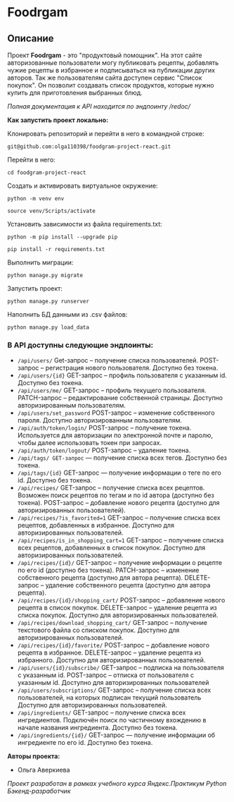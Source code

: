 # Foodrgam

## Описание

Проект **Foodrgam** - это "продуктовый помощник". На этот сайте авторизованные пользователи могу публиковать рецепты, добавлять чужие рецепты в избранное и подписываться на публикации других авторов. Так же пользователям сайта доступен сервис "Список покупок". Он позволит создавать список продуктов, которые нужно купить для приготовления выбранных блюд.

*Полная документация к API находится по эндпоинту /redoc/*


**Как запустить проект локально:**

Клонировать репозиторий и перейти в него в командной строке:

```
git@github.com:olga110398/foodgram-project-react.git

```
Перейти в него:

```
cd foodgram-project-react
```

Cоздать и активировать виртуальное окружение:

```
python -m venv env
```

```
source venv/Scripts/activate
```

Установить зависимости из файла requirements.txt:

```
python -m pip install --upgrade pip
```

```
pip install -r requirements.txt
```

Выполнить миграции:

```
python manage.py migrate
```

Запустить проект:

```
python manage.py runserver
```

Наполнить БД данными из .csv файлов:

```
python manage.py load_data
```

### В API доступны следующие эндпоинты:

- `/api/users/` Get-запрос – получение списка пользователей. POST-запрос – регистрация нового пользователя. Доступно без токена.
- `/api/users/{id}` GET-запрос – профиль пользователя с указанным id. Доступно без токена.
- `/api/users/me/` GET-запрос – профиль текущего пользователя. PATCH-запрос – редактирование собственной страницы. Доступно авторизированным пользователям.
- `/api/users/set_password` POST-запрос – изменение собственного пароля. Доступно авторизированным пользователям.
- `/api/auth/token/login/` POST-запрос – получение токена. Используется для авторизации по электронной почте и паролю, чтобы далее использовать токен при запросах.
- `/api/auth/token/logout/` POST-запрос – удаление токена.
- `/api/tags/ GET-запрос` — получение списка всех тегов. Доступно без токена.
- `/api/tags/{id}` GET-запрос — получение информации о теге по его id. Доступно без токена.
- `/api/recipes/` GET-запрос – получение списка всех рецептов. Возможен поиск рецептов по тегам и по id автора (доступно без токена). POST-запрос – добавление нового рецепта (доступно для авторизированных пользователей).
- `/api/recipes/?is_favorited=1` GET-запрос – получение списка всех рецептов, добавленных в избранное. Доступно для авторизированных пользователей.
- `/api/recipes/is_in_shopping_cart=1` GET-запрос – получение списка всех рецептов, добавленных в список покупок. Доступно для авторизированных пользователей.
- `/api/recipes/{id}/` GET-запрос – получение информации о рецепте по его id (доступно без токена). PATCH-запрос – изменение собственного рецепта (доступно для автора рецепта). DELETE-запрос – удаление собственного рецепта (доступно для автора рецепта).
- `/api/recipes/{id}/shopping_cart/` POST-запрос – добавление нового рецепта в список покупок. DELETE-запрос – удаление рецепта из списка покупок. Доступно для авторизированных пользователей.
- `/api/recipes/download_shopping_cart/` GET-запрос – получение текстового файла со списком покупок. Доступно для авторизированных пользователей.
- `/api/recipes/{id}/favorite/` POST-запрос – добавление нового рецепта в избранное. DELETE-запрос – удаление рецепта из избранного. Доступно для авторизированных пользователей.
- `/api/users/{id}/subscribe/` GET-запрос – подписка на пользователя с указанным id. POST-запрос – отписка от пользователя с указанным id. Доступно для авторизированных пользователей
- `/api/users/subscriptions/` GET-запрос – получение списка всех пользователей, на которых подписан текущий пользователь Доступно для авторизированных пользователей.
- `/api/ingredients/` GET-запрос – получение списка всех ингредиентов. Подключён поиск по частичному вхождению в начале названия ингредиента. Доступно без токена.
- `/api/ingredients/{id}/` GET-запрос — получение информации об ингредиенте по его id. Доступно без токена.


**Авторы проекта:**

+ Ольга Аверкиева

*Проект разработан в рамках учебного курса Яндекс.Практикум Python Бэкенд-разработчик*